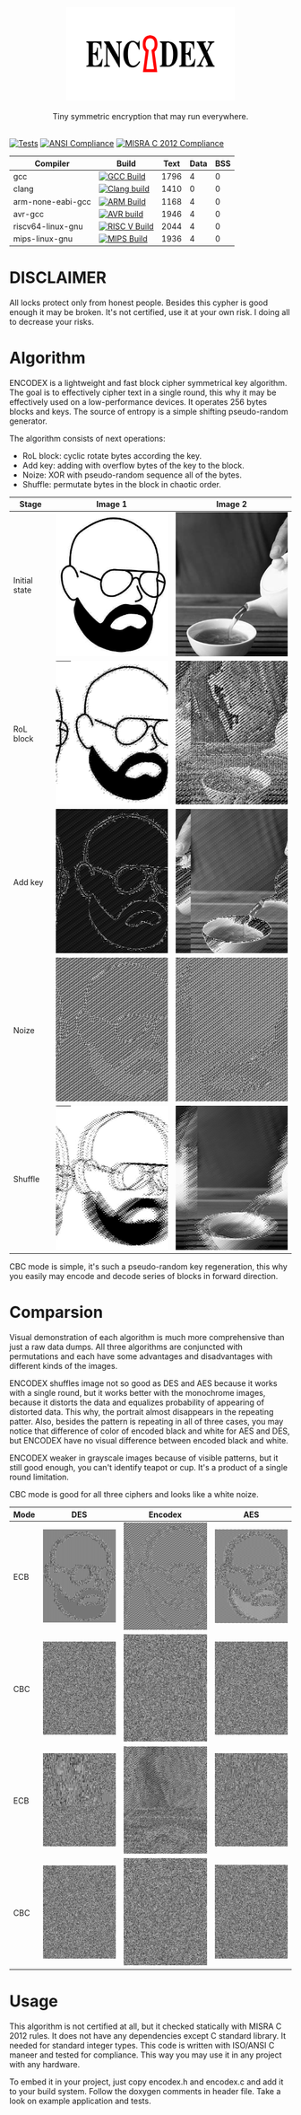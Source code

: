 <p align="center">
  <img src="docs/logo.svg" width="300"/><br/><br/>
  Tiny symmetric encryption that may run everywhere.<br/><br/>
</p>

[![Tests](https://github.com/Artem-Shapovalov/encodex/actions/workflows/testing.yml/badge.svg)](https://github.com/Artem-Shapovalov/encodex/actions/workflows/testing.yml)
[![ANSI Compliance](https://github.com/Artem-Shapovalov/encodex/actions/workflows/ansi_compliance.yml/badge.svg)](https://github.com/Artem-Shapovalov/encodex/actions/workflows/ansi_compliance.yml)
[![MISRA C 2012 Compliance](https://github.com/Artem-Shapovalov/encodex/actions/workflows/misra_compliance.yml/badge.svg)](https://github.com/Artem-Shapovalov/encodex/actions/workflows/misra_compliance.yml)

| Compiler          | Build | Text | Data | BSS  |
|-------------------|-------|------|------|------|
| gcc               | [![GCC Build](https://github.com/Artem-Shapovalov/encodex/actions/workflows/gcc_build.yml/badge.svg)](https://github.com/Artem-Shapovalov/encodex/actions/workflows/gcc_build.yml) | 1796 |    4 |    0 |
| clang             | [![Clang build](https://github.com/Artem-Shapovalov/encodex/actions/workflows/clang_build.yml/badge.svg)](https://github.com/Artem-Shapovalov/encodex/actions/workflows/clang_build.yml) | 1410 |    0 |    0 |
| arm-none-eabi-gcc | [![ARM Build](https://github.com/Artem-Shapovalov/encodex/actions/workflows/arm_build.yml/badge.svg)](https://github.com/Artem-Shapovalov/encodex/actions/workflows/arm_build.yml) | 1168 |    4 |    0 |
| avr-gcc           | [![AVR build](https://github.com/Artem-Shapovalov/encodex/actions/workflows/avr_build.yml/badge.svg)](https://github.com/Artem-Shapovalov/encodex/actions/workflows/avr_build.yml) | 1946 |    4 |    0 |
| riscv64-linux-gnu | [![RISC V Build](https://github.com/Artem-Shapovalov/encodex/actions/workflows/risc_v_build.yml/badge.svg)](https://github.com/Artem-Shapovalov/encodex/actions/workflows/risc_v_build.yml) | 2044 |    4 |    0 |
| mips-linux-gnu    | [![MIPS Build](https://github.com/Artem-Shapovalov/encodex/actions/workflows/Mips_check.yml/badge.svg)](https://github.com/Artem-Shapovalov/encodex/actions/workflows/Mips_check.yml) | 1936 |    4 |    0 |

# DISCLAIMER
All locks protect only from honest people. Besides this cypher is good enough it may be broken. It's not certified, use it at your own risk. I doing all to decrease your risks.

# Algorithm

ENCODEX is a lightweight and fast block cipher symmetrical key algorithm. The goal is to effectively cipher text in a single round, this why it may be effectively used on a low-performance devices. It operates 256 bytes blocks and keys. The source of entropy is a simple shifting pseudo-random generator.

The algorithm consists of next operations:

- RoL block: cyclic rotate bytes according the key.
- Add key: adding with overflow bytes of the key to the block.
- Noize: XOR with pseudo-random sequence all of the bytes.
- Shuffle: permutate bytes in the block in chaotic order.

| Stage         | Image 1                               | Image 2                             |
|---------------|---------------------------------------|-------------------------------------|
| Initial state | ![image](docs/portrait.png)           | ![image](docs/teapot.png)           |
| RoL block     | ![image](docs/portrait_rol_block.png) | ![image](docs/teapot_rol_block.png) |
| Add key       | ![image](docs/portrait_add_key.png)   | ![image](docs/teapot_add_key.png)   |
| Noize         | ![image](docs/portrait_noize.png)     | ![image](docs/teapot_noize.png)     |
| Shuffle       | ![image](docs/portrait_shuffle.png)   | ![image](docs/teapot_shuffle.png)   |

CBC mode is simple, it's such a pseudo-random key regeneration, this why you easily may encode and decode series of blocks in forward direction.

# Comparsion

Visual demonstration of each algorithm is much more comprehensive than just a raw data dumps. All three algorithms are conjuncted with permutations and each have some advantages and disadvantages with different kinds of the images.

ENCODEX shuffles image not so good as DES and AES because it works with a single round, but it works better with the monochrome images, because it distorts the data and equalizes probability of appearing of distorted data. This why, the portrait almost disappears in the repeating patter. Also, besides the pattern is repeating in all of three cases, you may notice that difference of color of encoded black and white for AES and DES, but ENCODEX have no visual difference between encoded black and white.

ENCODEX weaker in grayscale images because of visible patterns, but it still good enough, you can't identify teapot or cup. It's a product of a single round limitation.

CBC mode is good for all three ciphers and looks like a white noize.

| Mode | DES                                 | Encodex                                 | AES                                 |
|------|-------------------------------------|-----------------------------------------|-------------------------------------|
| ECB  | ![image](docs/portrait_des.png)     | ![image](docs/portrait_encoded.png)     | ![image](docs/portrait_aes.png)     |
| CBC  | ![image](docs/portrait_des_cbc.png) | ![image](docs/portrait_encoded_cbc.png) | ![image](docs/portrait_aes_cbc.png) |
| ECB  | ![image](docs/teapot_des.png)       | ![image](docs/teapot_encoded.png)       | ![image](docs/teapot_aes.png)       |
| CBC  | ![image](docs/teapot_des_cbc.png)   | ![image](docs/teapot_encoded_cbc.png)   | ![image](docs/teapot_aes_cbc.png)   |

# Usage

This algorithm is not certified at all, but it checked statically with MISRA C 2012 rules. It does not have any dependencies except C standard library. It needed for standard integer types. This code is written with ISO/ANSI C maneer and tested for compliance. This way you may use it in any project with any hardware.

To embed it in your project, just copy encodex.h and encodex.c and add it to your build system. Follow the doxygen comments in header file. Take a look on example application and tests.
